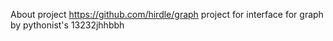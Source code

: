 About project
https://github.com/hirdle/graph
project for interface for graph
by pythonist's
13232jhhbbh
